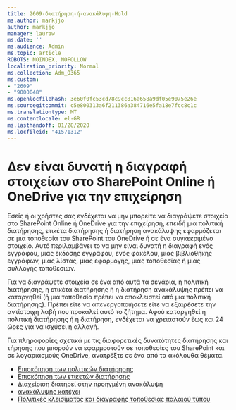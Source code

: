 ```yaml
---
title: 2609-διατήρηση-ή-ανακάλυψη-Hold
ms.author: markjjo
author: markjjo
manager: lauraw
ms.date: ''
ms.audience: Admin
ms.topic: article
ROBOTS: NOINDEX, NOFOLLOW
localization_priority: Normal
ms.collection: Adm_O365
ms.custom:
- "2609"
- "9000048"
ms.openlocfilehash: 3e60f0fc53cd78c9cc816a658a9df05e9075e26e
ms.sourcegitcommit: c5e800313a6f211386a384716e5fa18e7fcc8c1c
ms.translationtype: MT
ms.contentlocale: el-GR
ms.lasthandoff: 01/28/2020
ms.locfileid: "41571312"
---
```

# <a name="unable-to-delete-items-in-sharepoint-online-or-onedrive-for-business"></a>Δεν είναι δυνατή η διαγραφή στοιχείων στο SharePoint Online ή OneDrive για την επιχείρηση

Εσείς ή οι χρήστες σας ενδέχεται να μην μπορείτε να διαγράψετε στοιχεία στο SharePoint Online ή OneDrive για την επιχείρηση, επειδή μια πολιτική διατήρησης, ετικέτα διατήρησης ή διατήρηση ανακάλυψης εφαρμόζεται σε μια τοποθεσία του SharePoint του OneDrive ή σε ένα συγκεκριμένο στοιχείο. Αυτό περιλαμβάνει το να μην είναι δυνατή η διαγραφή ενός εγγράφου, μιας έκδοσης εγγράφου, ενός φακέλου, μιας βιβλιοθήκης εγγράφων, μιας λίστας, μιας εφαρμογής, μιας τοποθεσίας ή μιας συλλογής τοποθεσιών. 

Για να διαγράψετε στοιχεία σε ένα από αυτά τα σενάρια, η πολιτική διατήρησης, η ετικέτα διατήρησης ή η διατήρηση ανακάλυψης πρέπει να καταργηθεί (ή μια τοποθεσία πρέπει να αποκλειστεί από μια πολιτική διατήρησης). Πρέπει είτε να απενεργοποιήσετε είτε να εξαιρέσετε την αντίστοιχη λαβή που προκαλεί αυτό το ζήτημα. Αφού καταργηθεί η πολιτική διατήρησης ή η διατήρηση, ενδέχεται να χρειαστούν έως και 24 ώρες για να ισχύσει η αλλαγή. 

Για πληροφορίες σχετικά με τις διαφορετικές δυνατότητες διατήρησης και τήρησης που μπορούν να εφαρμοστούν σε τοποθεσίες του SharePoint και σε λογαριασμούς OneDrive, ανατρέξτε σε ένα από τα ακόλουθα θέματα.

- [Επισκόπηση των πολιτικών διατήρησης](https://docs.microsoft.com/microsoft-365/compliance/retention-policies)
- [Επισκόπηση των ετικετών διατήρησης](https://docs.microsoft.com/microsoft-365/compliance/labels)
- [Διαχείριση διατηρεί στην προηγμένη ανακάλυψη](https://docs.microsoft.com/microsoft-365/compliance/managing-holds)
- [ανακάλυψης κατέχει](https://docs.microsoft.com/microsoft-365/compliance/ediscovery-cases#step-4-place-content-locations-on-hold)
- [Πολιτικές κλεισίματος και διαγραφής τοποθεσίας παλαιού τύπου](https://support.office.com/article/Use-policies-for-site-closure-and-deletion-A8280D82-27FD-48C5-9ADF-8A5431208BA5)